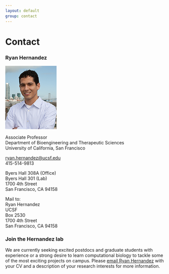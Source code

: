```yaml
---
layout: default
group: contact
---
```

# Contact

### Ryan Hernandez
![Hernandez headshot](/static/img/headshot-Hernandez.jpg)

Associate Professor  
Department of Bioengineering and Therapeutic Sciences  
University of California, San Francisco

ryan.hernandez@ucsf.edu  
415-514-9813

Byers Hall 308A (Office)  
Byers Hall 301 (Lab)  
1700 4th Street  
San Francisco, CA 94158

Mail to:  
Ryan Hernandez  
UCSF  
Box 2530  
1700 4th Street  
San Francisco, CA 94158

### Join the Hernandez lab

We are currently seeking excited postdocs and graduate students with experience or a strong desire to learn computational biology to tackle some of the most exciting projects on campus. Please [email Ryan Hernandez](mailto:ryan.hernandez@ucsf.edu) with your CV and a description of your research interests for more information.